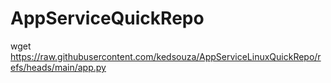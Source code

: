 # AppServiceQuickRepo

wget https://raw.githubusercontent.com/kedsouza/AppServiceLinuxQuickRepo/refs/heads/main/app.py
